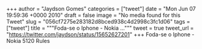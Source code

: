
+++
author = "Jaydson Gomes"
categories = ["tweet"]
date = "Mon Jun 07 19:59:36 +0000 2010"
draft = false
image = "No media found for this Tweet"
slug = "056cf7275e283182d8bced938c4d2998c3fc1d06"
tags = ["tweet"]
title = """Foda-se o Iphone - Nokia ..."""
tweet = true
tweet_url = "https://twitter.com/jaydson/status/15652627201"
+++
Foda-se o Iphone - Nokia 5120 Rules

